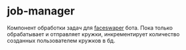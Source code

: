 # job-manager
Компонент обработки задач для [faceswaper](https://git.cornspace.su/soaska/faceswaper) бота.
Пока только обрабатывает и отправляет кружки, инкрементирует количество созданных пользователем 
кружков в бд.